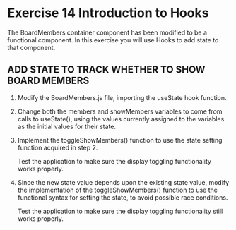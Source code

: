 Exercise 14 Introduction to Hooks
=================================

The BoardMembers container component has been modified to be a functional component.
In this exercise you will use Hooks to add state to that component.


## ADD STATE TO TRACK WHETHER TO SHOW BOARD MEMBERS

1. Modify the BoardMembers.js file, importing the useState hook function.

2. Change both the members and showMembers variables to come from calls to useState(),
	using the values currently assigned to the variables as the initial values for their state.

3. Implement the toggleShowMembers() function to use the state setting function acquired
	in step 2.

	Test the application to make sure the display toggling functionality works properly.

4. Since the new state value depends upon the existing state value, modify the implementation 
	of the toggleShowMembers() function to use the functional syntax for setting the state,
	to avoid possible race conditions.

	Test the application to make sure the display toggling functionality still works properly.
